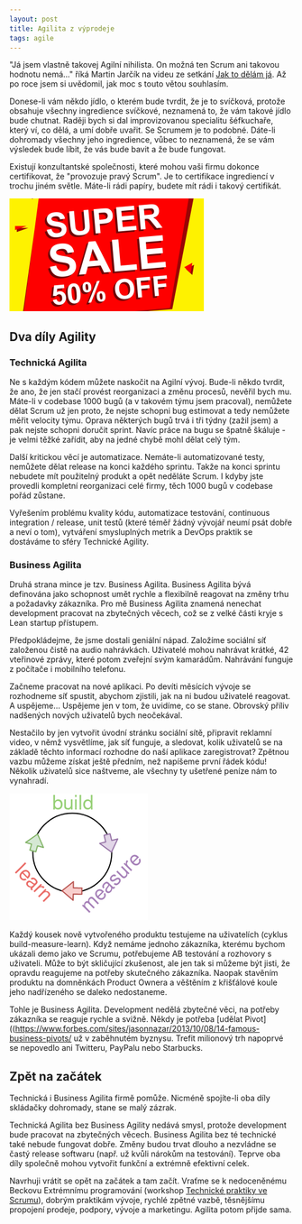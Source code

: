 ```yaml
---
layout: post
title: Agilita z výprodeje
tags: agile
---
```


"Já jsem vlastně takovej Agilní nihilista. On možná ten Scrum ani takovou hodnotu nemá..." říká
Martin Jarčík na videu ze setkání [Jak to dělám já](https://jaktodelamja.cz).
Až po roce jsem si uvědomil, jak moc s touto větou souhlasím.

<!--more-->

Donese-li vám někdo jídlo, o kterém bude tvrdit, že je to svíčková, protože obsahuje všechny ingredience
svíčkové, neznamená to, že vám takové jídlo bude chutnat. Raději bych si dal improvizovanou specialitu
šéfkuchaře, který ví, co dělá, a umí dobře uvařit. Se Scrumem je to podobné. Dáte-li dohromady
všechny jeho ingredience, vůbec to neznamená, že se vám výsledek bude líbit, že vás bude bavit a že bude fungovat.

Existují konzultantské společnosti, které mohou vaši firmu dokonce certifikovat, že "provozuje pravý Scrum".
Je to certifikace ingrediencí v trochu jiném světle. Máte-li rádi papíry, budete mít rádi i takový certifikát.

![Sleva 50%](/images/blog/sales-50-off.png)

## Dva díly Agility

### Technická Agilita

Ne s každým kódem můžete naskočit na Agilní vývoj. Bude-li někdo tvrdit, že ano,
že jen stačí provést reorganizaci a změnu procesů, nevěřil bych mu.
Máte-li v codebase 1000 bugů (a v takovém týmu jsem pracoval),
nemůžete dělat Scrum už jen proto, že nejste schopni bug estimovat a
tedy nemůžete měřit velocity týmu. Oprava některých bugů trvá i tři týdny (zažil jsem)
a pak nejste schopni doručit sprint. Navíc práce na bugu se špatně škáluje - je velmi těžké zařídit,
aby na jedné chybě mohl dělat celý tým.

Další kritickou věcí je automatizace. Nemáte-li automatizované testy,
nemůžete dělat release na konci každého sprintu. Takže na konci sprintu nebudete mít použitelný
produkt a opět neděláte Scrum. I kdyby jste provedli kompletní reorganizaci celé firmy,
těch 1000 bugů v codebase pořád zůstane.

Vyřešením problému kvality kódu, automatizace testování, continuous integration / release,
unit testů (které téměř žádný vývojář neumí psát dobře a neví o tom),
vytváření smysluplných metrik a DevOps praktik se dostáváme to sféry Technické Agility.

### Business Agilita

Druhá strana mince je tzv. Business Agilita. Business Agilita bývá definována jako
schopnost umět rychle a flexibilně reagovat na změny trhu a požadavky zákazníka.
Pro mě Business Agilita znamená nenechat development pracovat na zbytečných věcech,
což se z velké části kryje s Lean startup přístupem.

Předpokládejme, že jsme dostali geniální nápad.
Založíme sociální síť založenou čistě na audio nahrávkách. Uživatelé mohou nahrávat krátké,
42 vteřinové zprávy, které potom zveřejní svým kamarádům. Nahrávání funguje z počítače i mobilního telefonu.

Začneme pracovat na nové aplikaci. Po devíti měsících vývoje se rozhodneme síť spustit,
abychom zjistili, jak na ni budou uživatelé reagovat. A uspějeme… Uspějeme jen v tom,
že uvidíme, co se stane. Obrovský příliv nadšených nových uživatelů bych neočekával.

Nestačilo by jen vytvořit úvodní stránku sociální sítě, připravit reklamní video,
v němž vysvětlíme, jak síť funguje, a sledovat, kolik uživatelů se na základě těchto
informací rozhodne do naší aplikace zaregistrovat? Zpětnou vazbu můžeme získat ještě předním,
než napíšeme první řádek kódu! Několik uživatelů sice naštveme, ale všechny ty ušetřené peníze nám to vynahradí.

![Cyklus build-measure-learn](/images/blog/build-measure-learn.png)

Každý kousek nově vytvořeného produktu testujeme na uživatelích (cyklus build-measure-learn).
Když nemáme jednoho zákazníka, kterému bychom ukázali demo jako ve Scrumu,
potřebujeme AB testování a rozhovory s uživateli. Může to být skličující zkušenost,
ale jen tak si můžeme být jisti, že opravdu reagujeme na potřeby skutečného zákazníka.
Naopak stavěním produktu na domněnkách Product Ownera a věštěním z křišťálové
koule jeho nadřízeného se daleko nedostaneme.

Tohle je Business Agilita. Development nedělá zbytečné věci, na potřeby zákazníka se reaguje rychle a svižně.
Někdy je potřeba [udělat Pivot]((https://www.forbes.com/sites/jasonnazar/2013/10/08/14-famous-business-pivots/
už v zaběhnutém byznysu. Trefit milionový trh napoprvé se nepovedlo ani Twitteru,
PayPalu nebo Starbucks.

## Zpět na začátek

Technická i Business Agilita firmě pomůže. Nicméně spojíte-li oba díly skládačky dohromady, stane se malý zázrak.

Technická Agilita bez Business Agility nedává smysl, protože development bude pracovat na zbytečných věcech.
Business Agilita bez té technické také nebude fungovat dobře.
Změny budou trvat dlouho a nezvládne se častý release softwaru (např. už kvůli nárokům na testování).
Teprve oba díly společně mohou vytvořit funkční a extrémně efektivní celek.

Navrhuji vrátit se opět na začátek a tam začít. Vraťme se k nedoceněnému Beckovu Extrémnímu programování
(workshop [Technické praktiky ve Scrumu](/workshop-technicke-praktiky-ve-scrumu/)),
dobrým praktikám vývoje, rychlé zpětné vazbě, těsnějšímu propojení prodeje, podpory, vývoje a marketingu.
Agilita potom přijde sama.

